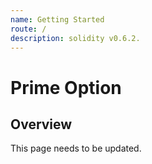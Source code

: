 ```yaml
---
name: Getting Started
route: /
description: solidity v0.6.2.
---
```


# Prime Option

## Overview

This page needs to be updated.




